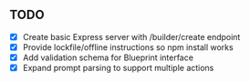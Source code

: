 ## TODO
- [x] Create basic Express server with /builder/create endpoint
- [x] Provide lockfile/offline instructions so npm install works
- [x] Add validation schema for Blueprint interface
- [x] Expand prompt parsing to support multiple actions
